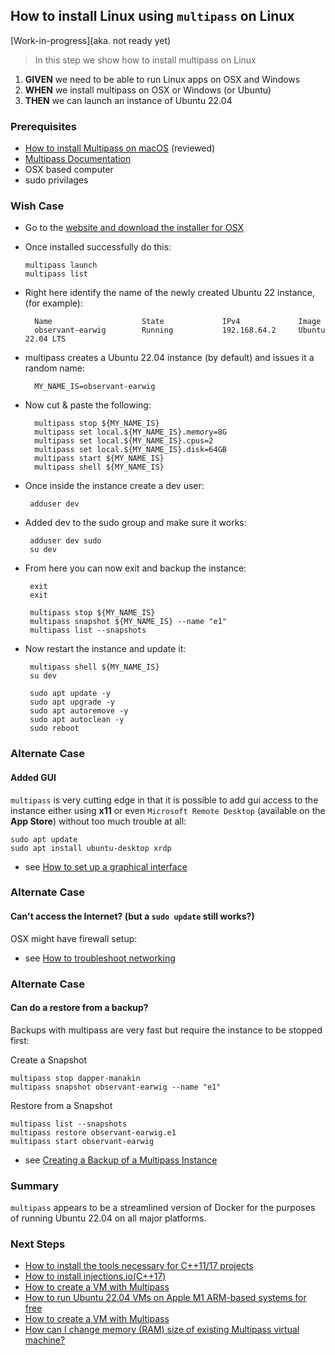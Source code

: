 ## How to install Linux using `multipass` on Linux 
[Work-in-progress](aka. not ready yet)

> In this step we show how to install multipass on Linux

 1. **GIVEN** we need to be able to run Linux apps on OSX and Windows
 2. **WHEN** we install multipass on OSX or Windows (or Ubuntu)
 3. **THEN** we can launch an instance of Ubuntu 22.04 

### Prerequisites
- [How to install Multipass on macOS](https://multipass.run/download/macos) (reviewed)
- [Multipass Documentation](https://multipass.run/docs)
- OSX based computer
- sudo privilages 

### Wish Case

  - Go to the [website and download the installer for OSX](https://multipass.run/download/macos)
  - Once installed successfully do this:
	
		multipass launch
		multipass list

- Right here identify the name of the newly created Ubuntu 22 instance, (for example):

		Name                    State             IPv4             Image
		observant-earwig        Running           192.168.64.2     Ubuntu 22.04 LTS

- multipass creates a Ubuntu 22.04 instance (by default) and issues it a random name:

		MY_NAME_IS=observant-earwig

- Now cut & paste the following:

		multipass stop ${MY_NAME_IS}
		multipass set local.${MY_NAME_IS}.memory=8G
		multipass set local.${MY_NAME_IS}.cpus=2   
		multipass set local.${MY_NAME_IS}.disk=64GB
		multipass start ${MY_NAME_IS}
		multipass shell ${MY_NAME_IS}

 - Once inside the instance create a dev user:

		adduser dev

 - Added dev to the sudo group and make sure it works:

		adduser dev sudo
		su dev

 - From here you can now exit and backup the instance:

		exit
		exit

		multipass stop ${MY_NAME_IS}
		multipass snapshot ${MY_NAME_IS} --name "e1"
		multipass list --snapshots

 - Now restart the instance and update it:

		multipass shell ${MY_NAME_IS}
		su dev

 		sudo apt update -y
		sudo apt upgrade -y
		sudo apt autoremove -y
		sudo apt autoclean -y
		sudo reboot 

### Alternate Case
#### Added GUI
`multipass` is very cutting edge in that it is possible to add gui access to the instance either using **x11** or even `Microsoft Remote Desktop` (available on the **App Store**) without too much trouble at all:

	sudo apt update
	sudo apt install ubuntu-desktop xrdp

- see [How to set up a graphical interface](https://multipass.run/docs/set-up-a-graphical-interface)

### Alternate Case
#### Can't access the Internet? (but a `sudo update` still works?)
OSX might have firewall setup:
 - see [How to troubleshoot networking](https://multipass.run/docs/troubleshoot-networking#heading--dns-problems)

### Alternate Case
#### Can do a restore from a backup?
Backups with multipass are very fast but require the instance to be stopped first:

 Create a Snapshot

	multipass stop dapper-manakin
	multipass snapshot observant-earwig --name "e1"

Restore from a Snapshot

	multipass list --snapshots
	multipass restore observant-earwig.e1 
	multipass start observant-earwig

 - see [Creating a Backup of a Multipass Instance](https://github-wiki-see.page/m/dialloi659/multipass/wiki/Creating-a-Backup-of-a-Multipass-Instance)

### Summary
`multipass` appears to be a streamlined version of Docker for the purposes of running Ubuntu 22.04 on all major platforms. 

### Next Steps

- [How to install the tools necessary for C++11/17 projects](https://github.com/perriera/for_interfaces/blob/main/linux/INSTALL.md)
- [How to install injections.io(C++17)](https://github.com/perriera/injections)
- [How to create a VM with Multipass](https://ubuntu.com/server/docs/virtualization-multipass)
- [How to run Ubuntu 22.04 VMs on Apple M1 ARM-based systems for free](https://multipass.run/docs/installing-on-macos)
- [How to create a VM with Multipass](https://ubuntu.com/server/docs/virtualization-multipass)
- [How can I change memory (RAM) size of existing Multipass virtual machine?](https://github.com/canonical/multipass/issues/1265)

